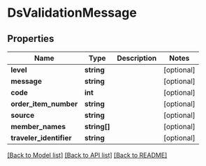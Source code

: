# DsValidationMessage

## Properties
Name | Type | Description | Notes
------------ | ------------- | ------------- | -------------
**level** | **string** |  | [optional] 
**message** | **string** |  | [optional] 
**code** | **int** |  | [optional] 
**order_item_number** | **string** |  | [optional] 
**source** | **string** |  | [optional] 
**member_names** | **string[]** |  | [optional] 
**traveler_identifier** | **string** |  | [optional] 

[[Back to Model list]](../../README.md#documentation-for-models) [[Back to API list]](../../README.md#documentation-for-api-endpoints) [[Back to README]](../../README.md)

